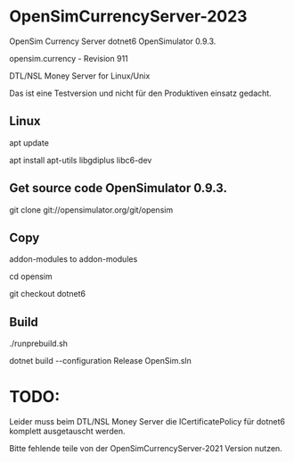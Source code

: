 # OpenSimCurrencyServer-2023
OpenSim Currency Server  dotnet6 OpenSimulator 0.9.3.

opensim.currency - Revision 911

DTL/NSL Money Server for Linux/Unix

Das ist eine Testversion und nicht für den Produktiven einsatz gedacht.

## Linux
apt update

apt install apt-utils libgdiplus libc6-dev

## Get source code OpenSimulator 0.9.3.
git clone git://opensimulator.org/git/opensim

## Copy 
addon-modules to addon-modules

cd opensim

git checkout dotnet6


## Build
./runprebuild.sh

dotnet build --configuration Release OpenSim.sln

# TODO:
Leider muss beim DTL/NSL Money Server die ICertificatePolicy für dotnet6 komplett ausgetauscht werden.

Bitte fehlende teile von der OpenSimCurrencyServer-2021 Version nutzen.
